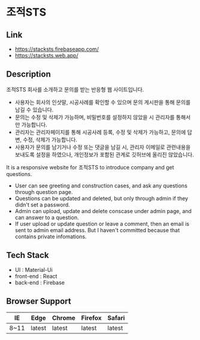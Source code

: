 # 조적STS

## Link

-  <https://stacksts.firebaseapp.com/>
-  <https://stacksts.web.app/>

## Description

조적STS 회사를 소개하고 문의를 받는 반응형 웹 사이트입니다.

-  사용자는 회사의 인삿말, 시공사례를 확인할 수 있으며 문의 게시판을 통해 문의를 남길 수 있습니다.
-  문의는 수정 및 삭제가 가능하며, 비밀번호를 설정하지 않았을 시 관리자를 통해서만 가능합니다.
-  관리자는 관리자페이지를 통해 시공사례 등록, 수정 및 삭제가 가능하고, 문의에 답변, 수정, 삭제가 가능합니다.
-  사용자가 문의를 남기거나 수정 또는 댓글을 남길 시, 관리자 이메일로 관련내용을 보내도록 설정을 하였으나, 개인정보가 포함된 관계로 깃허브에 올리진 않았습니다.

It is a responsive website for 조적STS to introduce company and get questions.

-  User can see greeting and construction cases, and ask any questions through question page.
-  Questions can be updated and deleted, but only through admin if they didn't set a password.
-  Admin can upload, update and delete conscase under admin page, and can answer to a question.
-  If user upload or update question or leave a comment, then an email is sent to admin email address. But I haven't committed because that contains private infomations.

## Tech Stack

-  UI : Material-Ui
-  front-end : React
-  back-end : Firebase

## Browser Support

| IE   | Edge   | Chrome | Firefox | Safari |
| ---- | ------ | ------ | ------- | ------ |
| 8~11 | latest | latest | latest  | latest |
